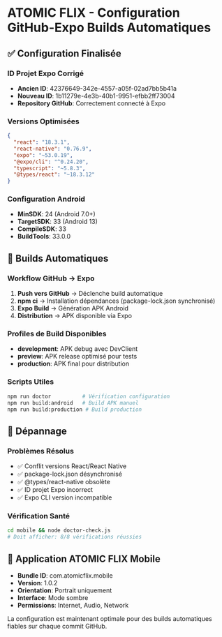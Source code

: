 # ATOMIC FLIX - Configuration GitHub-Expo Builds Automatiques

## ✅ Configuration Finalisée

### ID Projet Expo Corrigé
- **Ancien ID**: 42376649-342e-4557-a05f-02ad7bb5b41a
- **Nouveau ID**: 1b11279e-4e3b-40b1-9951-efbb2ff73004
- **Repository GitHub**: Correctement connecté à Expo

### Versions Optimisées
```json
{
  "react": "18.3.1",
  "react-native": "0.76.9", 
  "expo": "~53.0.19",
  "@expo/cli": "^0.24.20",
  "typescript": "~5.8.3",
  "@types/react": "~18.3.12"
}
```

### Configuration Android
- **MinSDK**: 24 (Android 7.0+)
- **TargetSDK**: 33 (Android 13)
- **CompileSDK**: 33
- **BuildTools**: 33.0.0

## 🚀 Builds Automatiques

### Workflow GitHub → Expo
1. **Push vers GitHub** → Déclenche build automatique
2. **npm ci** → Installation dépendances (package-lock.json synchronisé)
3. **Expo Build** → Génération APK Android
4. **Distribution** → APK disponible via Expo

### Profiles de Build Disponibles
- **development**: APK debug avec DevClient
- **preview**: APK release optimisé pour tests
- **production**: APK final pour distribution

### Scripts Utiles
```bash
npm run doctor          # Vérification configuration
npm run build:android   # Build APK manuel
npm run build:production # Build production
```

## 🔧 Dépannage

### Problèmes Résolus
- ✅ Conflit versions React/React Native
- ✅ package-lock.json désynchronisé
- ✅ @types/react-native obsolète
- ✅ ID projet Expo incorrect
- ✅ Expo CLI version incompatible

### Vérification Santé
```bash
cd mobile && node doctor-check.js
# Doit afficher: 8/8 vérifications réussies
```

## 📱 Application ATOMIC FLIX Mobile

- **Bundle ID**: com.atomicflix.mobile
- **Version**: 1.0.2
- **Orientation**: Portrait uniquement
- **Interface**: Mode sombre
- **Permissions**: Internet, Audio, Network

La configuration est maintenant optimale pour des builds automatiques fiables sur chaque commit GitHub.